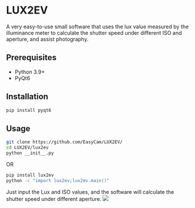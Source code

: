 # LUX2EV

A very easy-to-use small software that uses the lux value measured by the illuminance meter to calculate the shutter speed under different ISO and aperture, and assist photography.


## Prerequisites

- Python 3.9+
- PyQt6

## Installation

```bash
pip install pyqt6
```

## Usage

```Bash
git clone https://github.com/EasyCam/LUX2EV/
cd LUX2EV/lux2ev
python __init__.py
```

OR 

```Bash
pip install lux2ev
python -c "import lux2ev;lux2ev.main()"
```

Just input the Lux and ISO values, and the software will calculate the shutter speed under different aperture.
![](./images/Screenshot.png)